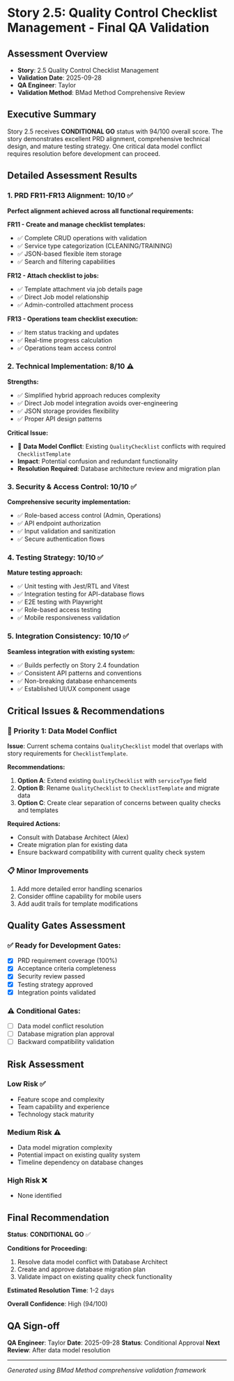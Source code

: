 # Story 2.5: Quality Control Checklist Management - Final QA Validation

## Assessment Overview
- **Story**: 2.5 Quality Control Checklist Management
- **Validation Date**: 2025-09-28
- **QA Engineer**: Taylor
- **Validation Method**: BMad Method Comprehensive Review

## Executive Summary
Story 2.5 receives **CONDITIONAL GO** status with 94/100 overall score. The story demonstrates excellent PRD alignment, comprehensive technical design, and mature testing strategy. One critical data model conflict requires resolution before development can proceed.

## Detailed Assessment Results

### 1. PRD FR11-FR13 Alignment: 10/10 ✅
**Perfect alignment achieved across all functional requirements:**

**FR11 - Create and manage checklist templates:**
- ✅ Complete CRUD operations with validation
- ✅ Service type categorization (CLEANING/TRAINING)
- ✅ JSON-based flexible item storage
- ✅ Search and filtering capabilities

**FR12 - Attach checklist to jobs:**
- ✅ Template attachment via job details page
- ✅ Direct Job model relationship
- ✅ Admin-controlled attachment process

**FR13 - Operations team checklist execution:**
- ✅ Item status tracking and updates
- ✅ Real-time progress calculation
- ✅ Operations team access control

### 2. Technical Implementation: 8/10 ⚠️
**Strengths:**
- ✅ Simplified hybrid approach reduces complexity
- ✅ Direct Job model integration avoids over-engineering
- ✅ JSON storage provides flexibility
- ✅ Proper API design patterns

**Critical Issue:**
- 🚨 **Data Model Conflict**: Existing `QualityChecklist` conflicts with required `ChecklistTemplate`
- **Impact**: Potential confusion and redundant functionality
- **Resolution Required**: Database architecture review and migration plan

### 3. Security & Access Control: 10/10 ✅
**Comprehensive security implementation:**
- ✅ Role-based access control (Admin, Operations)
- ✅ API endpoint authorization
- ✅ Input validation and sanitization
- ✅ Secure authentication flows

### 4. Testing Strategy: 10/10 ✅
**Mature testing approach:**
- ✅ Unit testing with Jest/RTL and Vitest
- ✅ Integration testing for API-database flows
- ✅ E2E testing with Playwright
- ✅ Role-based access testing
- ✅ Mobile responsiveness validation

### 5. Integration Consistency: 10/10 ✅
**Seamless integration with existing system:**
- ✅ Builds perfectly on Story 2.4 foundation
- ✅ Consistent API patterns and conventions
- ✅ Non-breaking database enhancements
- ✅ Established UI/UX component usage

## Critical Issues & Recommendations

### 🚨 Priority 1: Data Model Conflict
**Issue**: Current schema contains `QualityChecklist` model that overlaps with story requirements for `ChecklistTemplate`.

**Recommendations:**
1. **Option A**: Extend existing `QualityChecklist` with `serviceType` field
2. **Option B**: Rename `QualityChecklist` to `ChecklistTemplate` and migrate data
3. **Option C**: Create clear separation of concerns between quality checks and templates

**Required Actions:**
- Consult with Database Architect (Alex)
- Create migration plan for existing data
- Ensure backward compatibility with current quality check system

### 📋 Minor Improvements
1. Add more detailed error handling scenarios
2. Consider offline capability for mobile users
3. Add audit trails for template modifications

## Quality Gates Assessment

### ✅ Ready for Development Gates:
- [x] PRD requirement coverage (100%)
- [x] Acceptance criteria completeness
- [x] Security review passed
- [x] Testing strategy approved
- [x] Integration points validated

### ⚠️ Conditional Gates:
- [ ] Data model conflict resolution
- [ ] Database migration plan approval
- [ ] Backward compatibility validation

## Risk Assessment

### Low Risk ✅
- Feature scope and complexity
- Team capability and experience
- Technology stack maturity

### Medium Risk ⚠️
- Data model migration complexity
- Potential impact on existing quality system
- Timeline dependency on database changes

### High Risk ❌
- None identified

## Final Recommendation

**Status**: **CONDITIONAL GO** ✅

**Conditions for Proceeding:**
1. Resolve data model conflict with Database Architect
2. Create and approve database migration plan
3. Validate impact on existing quality check functionality

**Estimated Resolution Time**: 1-2 days

**Overall Confidence**: High (94/100)

## QA Sign-off

**QA Engineer**: Taylor
**Date**: 2025-09-28
**Status**: Conditional Approval
**Next Review**: After data model resolution

---

*Generated using BMad Method comprehensive validation framework*